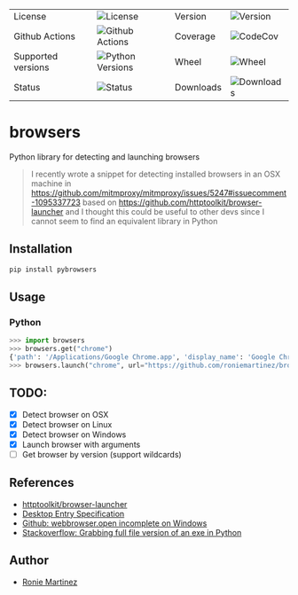 <table>
    <tr>
        <td>License</td>
        <td><img src='https://img.shields.io/pypi/l/pybrowsers.svg?style=for-the-badge' alt="License"></td>
        <td>Version</td>
        <td><img src='https://img.shields.io/pypi/v/pybrowsers.svg?logo=pypi&style=for-the-badge' alt="Version"></td>
    </tr>
    <tr>
        <td>Github Actions</td>
        <td><img src='https://img.shields.io/github/workflow/status/roniemartinez/browsers/Python?label=actions&logo=github%20actions&style=for-the-badge' alt="Github Actions"></td>
        <td>Coverage</td>
        <td><img src='https://img.shields.io/codecov/c/github/roniemartinez/browsers/branch?label=codecov&logo=codecov&style=for-the-badge' alt="CodeCov"></td>
    </tr>
    <tr>
        <td>Supported versions</td>
        <td><img src='https://img.shields.io/pypi/pyversions/pybrowsers.svg?logo=python&style=for-the-badge' alt="Python Versions"></td>
        <td>Wheel</td>
        <td><img src='https://img.shields.io/pypi/wheel/pybrowsers.svg?style=for-the-badge' alt="Wheel"></td>
    </tr>
    <tr>
        <td>Status</td>
        <td><img src='https://img.shields.io/pypi/status/pybrowsers.svg?style=for-the-badge' alt="Status"></td>
        <td>Downloads</td>
        <td><img src='https://img.shields.io/pypi/dm/pybrowsers.svg?style=for-the-badge' alt="Downloads"></td>
    </tr>
</table>

# browsers

Python library for detecting and launching browsers

> I recently wrote a snippet for detecting installed browsers in an OSX machine in 
> https://github.com/mitmproxy/mitmproxy/issues/5247#issuecomment-1095337723 based on https://github.com/httptoolkit/browser-launcher
> and I thought this could be useful to other devs since I cannot seem to find an equivalent library in Python

## Installation

```bash
pip install pybrowsers
```

## Usage

### Python

```python
>>> import browsers
>>> browsers.get("chrome")
{'path': '/Applications/Google Chrome.app', 'display_name': 'Google Chrome', 'version': '100.0.4896.88'}
>>> browsers.launch("chrome", url="https://github.com/roniemartinez/browsers")
```

## TODO:

- [x] Detect browser on OSX
- [x] Detect browser on Linux
- [X] Detect browser on Windows
- [x] Launch browser with arguments
- [ ] Get browser by version (support wildcards)

## References

- [httptoolkit/browser-launcher](https://github.com/httptoolkit/browser-launcher)
- [Desktop Entry Specification](https://specifications.freedesktop.org/desktop-entry-spec/latest/)
- [Github: webbrowser.open incomplete on Windows](https://github.com/python/cpython/issues/52479#issuecomment-1093496412)
- [Stackoverflow: Grabbing full file version of an exe in Python](https://stackoverflow.com/a/68774871/1279157)

## Author

- [Ronie Martinez](mailto:ronmarti18@gmail.com)
